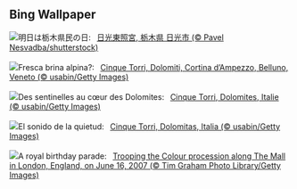 ## Bing Wallpaper
![](https://www.bing.com/th?id=OHR.NikkoToshoguShrine_JA-JP2939521159_UHD.jpg&w=1000)明日は栃木県民の日:&nbsp;&ensp;[日光東照宮, 栃木県 日光市 (© Pavel Nesvadba/shutterstock)](https://www.bing.com/th?id=OHR.NikkoToshoguShrine_JA-JP2939521159_UHD.jpg)
<br><br/>
![](https://www.bing.com/th?id=OHR.DolomitiEstate_IT-IT5883847806_UHD.jpg&w=1000)Fresca brina alpina?:&nbsp;&ensp;[Cinque Torri, Dolomiti, Cortina d’Ampezzo, Belluno, Veneto (© usabin/Getty Images)](https://www.bing.com/th?id=OHR.DolomitiEstate_IT-IT5883847806_UHD.jpg)
<br><br/>
![](https://www.bing.com/th?id=OHR.DolomitiEstate_FR-FR4432604258_UHD.jpg&w=1000)Des sentinelles au cœur des Dolomites:&nbsp;&ensp;[Cinque Torri, Dolomites, Italie (© usabin/Getty Images)](https://www.bing.com/th?id=OHR.DolomitiEstate_FR-FR4432604258_UHD.jpg)
<br><br/>
![](https://www.bing.com/th?id=OHR.DolomitiEstate_ES-ES8254189997_UHD.jpg&w=1000)El sonido de la quietud:&nbsp;&ensp;[Cinque Torri, Dolomitas, Italia (© usabin/Getty Images)](https://www.bing.com/th?id=OHR.DolomitiEstate_ES-ES8254189997_UHD.jpg)
<br><br/>
![](https://www.bing.com/th?id=OHR.TroopingTheColour2025_EN-GB7387782428_UHD.jpg&w=1000)A royal birthday parade:&nbsp;&ensp;[Trooping the Colour procession along The Mall in London, England, on June 16, 2007 (© Tim Graham Photo Library/Getty Images)](https://www.bing.com/th?id=OHR.TroopingTheColour2025_EN-GB7387782428_UHD.jpg)
<br><br/>
